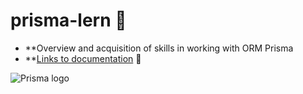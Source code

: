 # prisma-lern 📖
- **Overview and acquisition of skills in working with ORM Prisma
- **[Links to documentation](https://www.prisma.io/docs) 📑

<img alt="Prisma logo" src="https://prismalens.vercel.app/header/logo-dark.svg">
